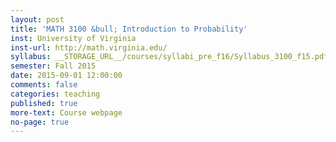 ```yaml
---
layout: post
title: 'MATH 3100 &bull; Introduction to Probability'
inst: University of Virginia
inst-url: http://math.virginia.edu/
syllabus: __STORAGE_URL__/courses/syllabi_pre_f16/Syllabus_3100_f15.pdf
semester: Fall 2015
date: 2015-09-01 12:00:00
comments: false
categories: teaching
published: true
more-text: Course webpage
no-page: true
---
```

